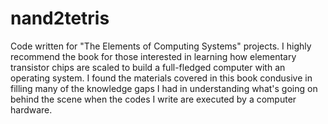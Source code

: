 # nand2tetris
Code written for "The Elements of Computing Systems" projects. I highly recommend the book for those interested in learning how elementary transistor chips are scaled to build a full-fledged computer with an operating system. I found the materials covered in this book condusive in filling many of the knowledge gaps I had in understanding what's going on behind the scene when the codes I write are executed by a computer hardware. 
